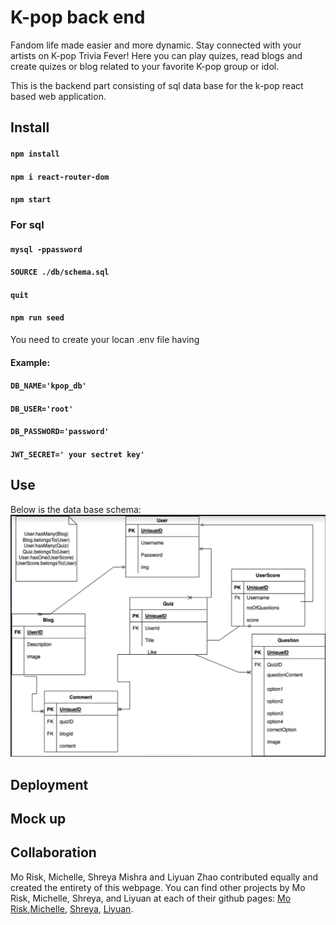 # K-pop back end

Fandom life made easier and more dynamic. Stay connected with your artists on K-pop Trivia Fever! Here you can play quizes, read blogs and create quizes or blog related to your favorite K-pop group or idol.

This is the backend part consisting of sql data base for the k-pop react based web application.


## Install
#### `npm install` 
#### `npm i react-router-dom` 
#### `npm start`

### For sql
#### `mysql -ppassword`
#### `SOURCE ./db/schema.sql`
#### `quit`
#### `npm run seed`

You need to create your locan .env file having
#### Example:
#### `DB_NAME='kpop_db'`
#### `DB_USER='root'`
#### `DB_PASSWORD='password'`
#### `JWT_SECRET=' your sectret key'`




## Use
Below is the data base schema:
![Data Base Schema](./public/Screenshot%202022-12-13%20at%2011.39.24%20AM.png)






## Deployment


## Mock up


## Collaboration

 Mo Risk, Michelle, Shreya Mishra and Liyuan Zhao contributed equally and created the entirety of this webpage. You can find other projects by Mo Risk, Michelle, Shreya, and Liyuan at each of their github pages: [Mo Risk](https://github.com/morisky78),[Michelle](https://github.com/mfarrell23), [Shreya](https://github.com/shreyamishra9618), [Liyuan](https://github.com/LiyuanSilviaZhao).